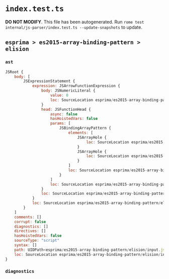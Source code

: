 # `index.test.ts`

**DO NOT MODIFY**. This file has been autogenerated. Run `rome test internal/js-parser/index.test.ts --update-snapshots` to update.

## `esprima > es2015-array-binding-pattern > elision`

### `ast`

```javascript
JSRoot {
	body: [
		JSExpressionStatement {
			expression: JSArrowFunctionExpression {
				body: JSNumericLiteral {
					value: 0
					loc: SourceLocation esprima/es2015-array-binding-pattern/elision/input.js 1:8-1:9
				}
				head: JSFunctionHead {
					async: false
					hasHoistedVars: false
					params: [
						JSBindingArrayPattern {
							elements: [
								JSArrayHole {
									loc: SourceLocation esprima/es2015-array-binding-pattern/elision/input.js 1:2-1:2
								}
								JSArrayHole {
									loc: SourceLocation esprima/es2015-array-binding-pattern/elision/input.js 1:3-1:3
								}
							]
							loc: SourceLocation esprima/es2015-array-binding-pattern/elision/input.js 1:1-1:5
						}
					]
					loc: SourceLocation esprima/es2015-array-binding-pattern/elision/input.js 1:0-1:8
				}
				loc: SourceLocation esprima/es2015-array-binding-pattern/elision/input.js 1:0-1:9
			}
			loc: SourceLocation esprima/es2015-array-binding-pattern/elision/input.js 1:0-1:9
		}
	]
	comments: []
	corrupt: false
	diagnostics: []
	directives: []
	hasHoistedVars: false
	sourceType: "script"
	syntax: []
	path: UIDPath<esprima/es2015-array-binding-pattern/elision/input.js>
	loc: SourceLocation esprima/es2015-array-binding-pattern/elision/input.js 1:0-2:0
}
```

### `diagnostics`

```

```

